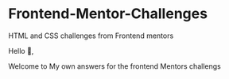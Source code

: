 # Frontend-Mentor-Challenges
HTML and CSS challenges from Frontend mentors

Hello 👋,

Welcome to My own answers for the frontend Mentors challengs
